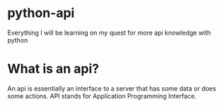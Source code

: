 # python-api
Everything I will be learning on my quest for more api knowledge with python

# What is an api?
An api is essentially an interface to a server that has some data or does some actions.
API stands for Application Programming Interface.